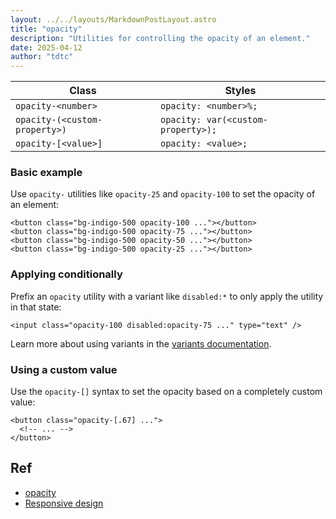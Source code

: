 ```yaml
---
layout: ../../layouts/MarkdownPostLayout.astro
title: "opacity"
description: "Utilities for controlling the opacity of an element."
date: 2025-04-12
author: "tdtc"
---
```


|Class|Styles|
|-|-|
|`opacity-<number>`|`opacity: <number>%;`|
|`opacity-(<custom-property>)`|`opacity: var(<custom-property>);`|
|`opacity-[<value>]`|`opacity: <value>;`|

### Basic example
Use <code>opacity-<number></code> utilities like <code>opacity-25</code> 
and <code>opacity-100</code> to set the opacity of an element:
```
<button class="bg-indigo-500 opacity-100 ..."></button>
<button class="bg-indigo-500 opacity-75 ..."></button>
<button class="bg-indigo-500 opacity-50 ..."></button>
<button class="bg-indigo-500 opacity-25 ..."></button>
```

### Applying conditionally
Prefix an <code>opacity</code> utility with a variant like <code>disabled:*</code> to only apply the utility in that state:
```
<input class="opacity-100 disabled:opacity-75 ..." type="text" />
```
Learn more about using variants in the [variants documentation](https://tailwindcss.com/docs/hover-focus-and-other-states).

### Using a custom value
Use the <code>opacity-[<value>]</code> syntax to set the opacity based on a completely custom value:
```
<button class="opacity-[.67] ...">
  <!-- ... -->
</button>
```

## Ref
- [opacity](https://tailwindcss.com/docs/opacity)
- [Responsive design](https://tailwindcss.com/docs/opacity#responsive-design)
